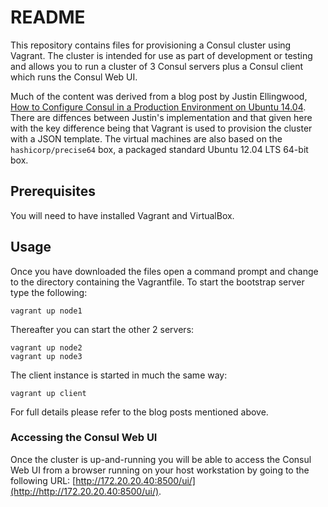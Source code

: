 # README

This repository contains files for provisioning a Consul cluster using Vagrant. The cluster is intended for use as part of development or testing and allows you to run a cluster of 3 Consul servers plus a Consul client which runs the Consul Web UI.

Much of the content was derived from a blog post by Justin Ellingwood, [How to Configure Consul in a Production Environment on Ubuntu 14.04](https://www.digitalocean.com/community/tutorials/how-to-configure-consul-in-a-production-environment-on-ubuntu-14-04). There are diffences between Justin's implementation and that given here with the key difference being that Vagrant is used to provision the cluster with a JSON template. The virtual machines are also based on the `hashicorp/precise64` box, a packaged standard Ubuntu 12.04 LTS 64-bit box.

## Prerequisites

You will need to have installed Vagrant and VirtualBox.

## Usage

Once you have downloaded the files open a command prompt and change to the directory containing the Vagrantfile. To start the bootstrap server type the following:

`vagrant up node1`

Thereafter you can start the other 2 servers:

    vagrant up node2
    vagrant up node3

The client instance is started in much the same way:

`vagrant up client`

For full details please refer to the blog posts mentioned above.

### Accessing the Consul Web UI

Once the cluster is up-and-running you will be able to access the Consul Web UI from a browser running on your host workstation by going to the following URL: [http://172.20.20.40:8500/ui/](http://http://172.20.20.40:8500/ui/).
